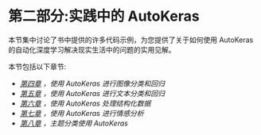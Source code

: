 

# 第二部分:实践中的 AutoKeras

本节集中讨论了书中提供的许多代码示例，为您提供了关于如何使用 AutoKeras 的自动化深度学习解决现实生活中的问题的实用见解。

本节包括以下章节:

*   [*第四章*](B16953_04_Final_PG_ePub.xhtml#_idTextAnchor063) *，使用 AutoKeras 进行图像分类和回归*
*   [*第五章*](B16953_05_Final_PG_ePub.xhtml#_idTextAnchor077) *，使用 AutoKeras 进行文本分类和回归*
*   [*第六章*](B16953_06_Final_PG_ePub.xhtml#_idTextAnchor096) *，使用 AutoKeras 处理结构化数据*
*   [*第七章*](B16953_07_Final_PG_ePub.xhtml#_idTextAnchor109) *，使用 AutoKeras 进行情感分析*
*   [*第八章*](B16953_08_Final_PG_ePub.xhtml#_idTextAnchor117) *，主题分类使用 AutoKeras*
